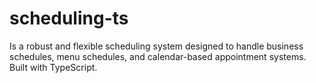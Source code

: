 # scheduling-ts
Is a robust and flexible scheduling system designed to handle business schedules, menu schedules, and calendar-based appointment systems. Built with TypeScript.
